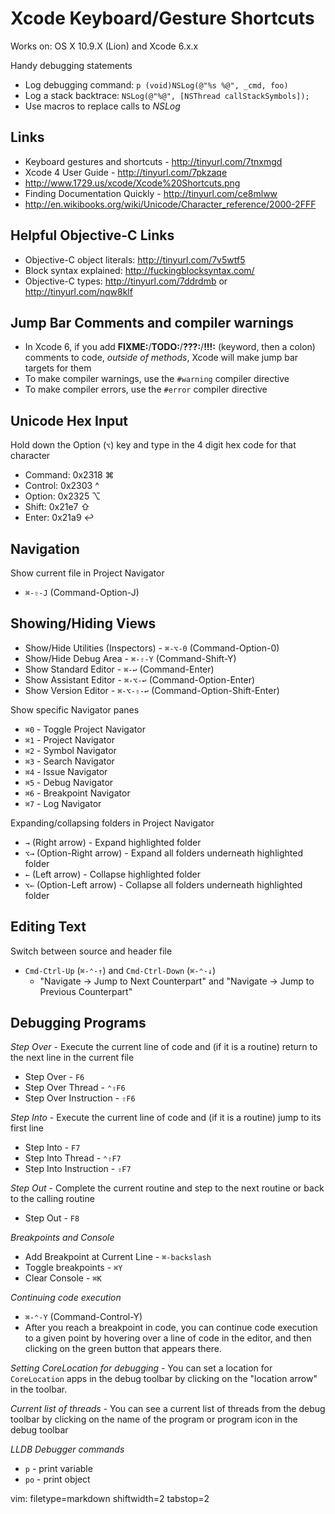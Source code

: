# Xcode Keyboard/Gesture Shortcuts #

Works on: OS X 10.9.X (Lion) and Xcode 6.x.x

Handy debugging statements
- Log debugging command: `p (void)NSLog(@"%s %@", _cmd, foo)`
- Log a stack backtrace: `NSLog(@"%@", [NSThread callStackSymbols]);`
- Use macros to replace calls to _NSLog_

## Links ##
- Keyboard gestures and shortcuts - http://tinyurl.com/7tnxmgd
- Xcode 4 User Guide - http://tinyurl.com/7pkzaqe
- http://www.1729.us/xcode/Xcode%20Shortcuts.png
- Finding Documentation Quickly - http://tinyurl.com/ce8mlww
- http://en.wikibooks.org/wiki/Unicode/Character_reference/2000-2FFF

## Helpful Objective-C Links ##
- Objective-C object literals: http://tinyurl.com/7v5wtf5
- Block syntax explained: http://fuckingblocksyntax.com/
- Objective-C types: http://tinyurl.com/7ddrdmb or http://tinyurl.com/nqw8klf

## Jump Bar Comments and compiler warnings ##
- In Xcode 6, if you add **FIXME:**/**TODO:**/**???:**/**!!!:** (keyword,
  then a colon) comments to code, _outside of methods_, Xcode will make jump
  bar targets for them
- To make compiler warnings, use the `#warning` compiler directive
- To make compiler errors, use the `#error` compiler directive

## Unicode Hex Input ##
Hold down the Option (`⌥`) key and type in the 4 digit hex code for that
character
- Command: 0x2318 ⌘
- Control: 0x2303 ^
- Option:  0x2325 ⌥
- Shift:   0x21e7 ⇧
- Enter:   0x21a9 ↩

## Navigation ##
Show current file in Project Navigator
- `⌘-⇧-J` (Command-Option-J)

## Showing/Hiding Views ##
- Show/Hide Utilities (Inspectors) - `⌘-⌥-0` (Command-Option-0)
- Show/Hide Debug Area - `⌘-⇧-Y` (Command-Shift-Y)
- Show Standard Editor - `⌘-↩` (Command-Enter)
- Show Assistant Editor - `⌘-⌥-↩` (Command-Option-Enter)
- Show Version Editor - `⌘-⌥-⇧-↩` (Command-Option-Shift-Enter)

Show specific Navigator panes
- `⌘0` - Toggle Project Navigator
- `⌘1` - Project Navigator
- `⌘2` - Symbol Navigator
- `⌘3` - Search Navigator
- `⌘4` - Issue Navigator
- `⌘5` - Debug Navigator
- `⌘6` - Breakpoint Navigator
- `⌘7` - Log Navigator

Expanding/collapsing folders in Project Navigator
- `→` (Right arrow) - Expand highlighted folder
- `⌥→` (Option-Right arrow) - Expand all folders underneath highlighted folder
- `←` (Left arrow) - Collapse highlighted folder
- `⌥←` (Option-Left arrow) - Collapse all folders underneath highlighted folder

## Editing Text ##
Switch between source and header file
- `Cmd-Ctrl-Up` (`⌘-⌃-↑`) and `Cmd-Ctrl-Down` (`⌘-⌃-↓`)
  - "Navigate -> Jump to Next Counterpart" and "Navigate -> Jump to Previous
    Counterpart"

## Debugging Programs ##
_Step Over_ - Execute the current line of code and (if it is a routine) return
to the next line in the current file
- Step Over - `F6`
- Step Over Thread - `⌃⇧F6`
- Step Over Instruction - `⇧F6`

_Step Into_ - Execute the current line of code and (if it is a routine) jump
to its first line
- Step Into - `F7`
- Step Into Thread - `⌃⇧F7`
- Step Into Instruction - `⇧F7`

_Step Out_ - Complete the current routine and step to the next routine or back
to the calling routine
- Step Out - `F8`

_Breakpoints and Console_
- Add Breakpoint at Current Line - `⌘-backslash`
- Toggle breakpoints - `⌘Y`
- Clear Console - `⌘K`

_Continuing code execution_ 
- `⌘-⌃-Y` (Command-Control-Y)
- After you reach a breakpoint in code, you can continue code execution to a
  given point by hovering over a line of code in the editor, and then clicking
  on the green button that appears there.

_Setting CoreLocation for debugging_ - You can set a location for
`CoreLocation` apps in the debug toolbar by clicking on the "location arrow"
in the toolbar.

_Current list of threads_ - You can see a current list of threads from the
debug toolbar by clicking on the name of the program or program icon in the
debug toolbar

_LLDB Debugger commands_ 
- `p` - print variable
- `po` - print object

vim: filetype=markdown shiftwidth=2 tabstop=2
